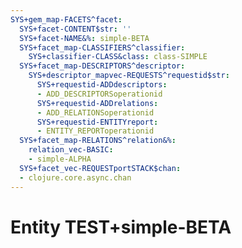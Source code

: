 ```yaml
---
SYS+gem_map-FACETS^facet:
  SYS+facet-CONTENT$str: ''
  SYS+facet-NAME&%: simple-BETA
  SYS+facet_map-CLASSIFIERS^classifier:
    SYS+classifier-CLASS&class: class-SIMPLE
  SYS+facet_map-DESCRIPTORS^descriptor:
    SYS+descriptor_mapvec-REQUESTS^requestid$str:
      SYS+requestid-ADDdescriptors:
      - ADD_DESCRIPTORSoperationid
      SYS+requestid-ADDrelations:
      - ADD_RELATIONSoperationid
      SYS+requestid-ENTITYreport:
      - ENTITY_REPORToperationid
  SYS+facet_map-RELATIONS^relation&%:
    relation_vec-BASIC:
    - simple-ALPHA
  SYS+facet_vec-REQUESTportSTACK$chan:
  - clojure.core.async.chan
---
```

# Entity TEST+simple-BETA

